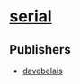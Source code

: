 # [serial](https://pypi.org/project/serial)



## Publishers
- [davebelais](https://pypi.org/user/davebelais)

